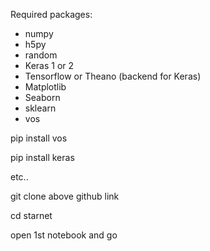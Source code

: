 Required packages:
- numpy
- h5py
- random
- Keras 1 or 2
- Tensorflow or Theano (backend for Keras)
- Matplotlib 
- Seaborn
- sklearn
- vos


pip install vos

pip install keras

etc..

git clone above github link

cd starnet

open 1st notebook and go
